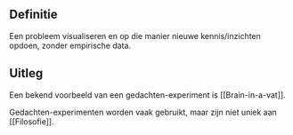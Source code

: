 ## Definitie
Een probleem visualiseren en op die manier nieuwe kennis/inzichten opdoen, zonder empirische data.

## Uitleg
Een bekend voorbeeld van een gedachten-experiment is [[Brain-in-a-vat]]. 

Gedachten-experimenten worden vaak gebruikt, maar zijn niet uniek aan [[Filosofie]].